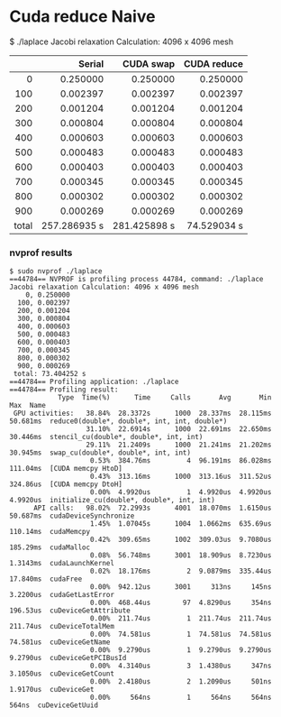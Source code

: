 # Cuda reduce Naive

$ ./laplace 
Jacobi relaxation Calculation: 4096 x 4096 mesh

|       | Serial | CUDA swap|CUDA reduce|
|---:   | ---:   | ---:     | ---:     |
|   0 | 0.250000 | 0.250000 | 0.250000 |
|  100| 0.002397 | 0.002397 | 0.002397 |
|  200| 0.001204 | 0.001204 | 0.001204 |
|  300| 0.000804 | 0.000804 | 0.000804 |
|  400| 0.000603 | 0.000603 | 0.000603 |
|  500| 0.000483 | 0.000483 | 0.000483 |
|  600| 0.000403 | 0.000403 | 0.000403 |
|  700| 0.000345 | 0.000345 | 0.000345 |
|  800| 0.000302 | 0.000302 | 0.000302 |
|  900| 0.000269 | 0.000269 | 0.000269 |
| total| 257.286935 s | 281.425898 s | 74.529034 s |

### nvprof results

```text
$ sudo nvprof ./laplace 
==44784== NVPROF is profiling process 44784, command: ./laplace
Jacobi relaxation Calculation: 4096 x 4096 mesh
    0, 0.250000
  100, 0.002397
  200, 0.001204
  300, 0.000804
  400, 0.000603
  500, 0.000483
  600, 0.000403
  700, 0.000345
  800, 0.000302
  900, 0.000269
 total: 73.404252 s
==44784== Profiling application: ./laplace
==44784== Profiling result:
            Type  Time(%)      Time     Calls       Avg       Min       Max  Name
 GPU activities:   38.84%  28.3372s      1000  28.337ms  28.115ms  50.681ms  reduce0(double*, double*, int, int, double*)
                   31.10%  22.6914s      1000  22.691ms  22.650ms  30.446ms  stencil_cu(double*, double*, int, int)
                   29.11%  21.2409s      1000  21.241ms  21.202ms  30.945ms  swap_cu(double*, double*, int, int)
                    0.53%  384.76ms         4  96.191ms  86.028ms  111.04ms  [CUDA memcpy HtoD]
                    0.43%  313.16ms      1000  313.16us  311.52us  324.86us  [CUDA memcpy DtoH]
                    0.00%  4.9920us         1  4.9920us  4.9920us  4.9920us  initialize_cu(double*, double*, int, int)
      API calls:   98.02%  72.2993s      4001  18.070ms  1.6150us  50.687ms  cudaDeviceSynchronize
                    1.45%  1.07045s      1004  1.0662ms  635.69us  110.14ms  cudaMemcpy
                    0.42%  309.65ms      1002  309.03us  9.7080us  185.29ms  cudaMalloc
                    0.08%  56.748ms      3001  18.909us  8.7230us  1.3143ms  cudaLaunchKernel
                    0.02%  18.176ms         2  9.0879ms  335.44us  17.840ms  cudaFree
                    0.00%  942.12us      3001     313ns     145ns  3.2200us  cudaGetLastError
                    0.00%  468.44us        97  4.8290us     354ns  196.53us  cuDeviceGetAttribute
                    0.00%  211.74us         1  211.74us  211.74us  211.74us  cuDeviceTotalMem
                    0.00%  74.581us         1  74.581us  74.581us  74.581us  cuDeviceGetName
                    0.00%  9.2790us         1  9.2790us  9.2790us  9.2790us  cuDeviceGetPCIBusId
                    0.00%  4.3140us         3  1.4380us     347ns  3.1050us  cuDeviceGetCount
                    0.00%  2.4180us         2  1.2090us     501ns  1.9170us  cuDeviceGet
                    0.00%     564ns         1     564ns     564ns     564ns  cuDeviceGetUuid
```